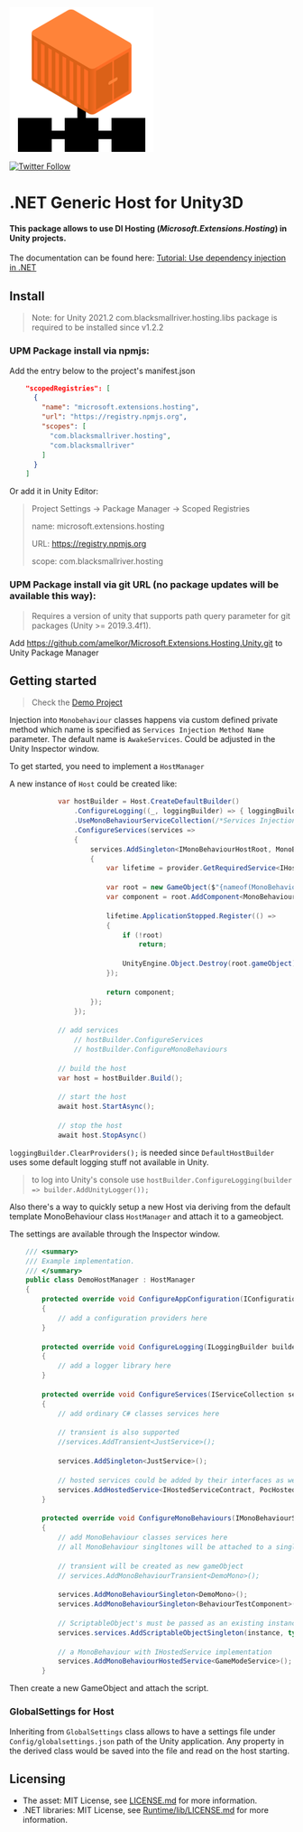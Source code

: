![Preview](Editor/Gizmos/host_service_icon.png)
 
[![Twitter Follow](https://img.shields.io/twitter/follow/AlekseyMelkor?color=blue&label=Follow%20on%20Twitter&logo=%20&logoColor=%20&style=flat-square)](https://twitter.com/AlekseyMelkor)

# .NET Generic Host for Unity3D
#### This package allows to use DI Hosting (_Microsoft.Extensions.Hosting_) in Unity projects.
The documentation can be found here: [Tutorial: Use dependency injection in .NET](https://docs.microsoft.com/ru-ru/dotnet/core/extensions/dependency-injection-usage)

## Install

> Note: for Unity 2021.2 com.blacksmallriver.hosting.libs package is required to be installed since v1.2.2

### UPM Package install via npmjs:

Add the entry below to the project's manifest.json

```json
    "scopedRegistries": [
      {
        "name": "microsoft.extensions.hosting",
        "url": "https://registry.npmjs.org",
        "scopes": [
          "com.blacksmallriver.hosting",
          "com.blacksmallriver"
        ]
      }
    ]
```
Or add it in Unity Editor:

> Project Settings -> Package Manager -> Scoped Registries
> 
> name: microsoft.extensions.hosting
> 
> URL: https://registry.npmjs.org
> 
> scope: com.blacksmallriver.hosting

### UPM Package install via git URL (no package updates will be available this way):

> Requires a version of unity that supports path query parameter for git packages (Unity >= 2019.3.4f1).

Add https://github.com/amelkor/Microsoft.Extensions.Hosting.Unity.git to Unity Package Manager

## Getting started

> Check the [Demo Project](https://github.com/amelkor/Microsoft.Extensions.Hosting.Unity-Demo)

Injection into `Monobehaviour` classes happens via custom defined private method which name is specified as `Services Injection Method Name` parameter. The default name is `AwakeServices`. Could be adjusted in the Unity Inspector window.

To get started, you need to implement a `HostManager`

A new instance of `Host` could be created like:
```cs
            var hostBuilder = Host.CreateDefaultBuilder()
                .ConfigureLogging((_, loggingBuilder) => { loggingBuilder.ClearProviders(); })
                .UseMonoBehaviourServiceCollection(/*Services Injection Method Name for MonoBehaviour*/)
                .ConfigureServices(services =>
                {
                    services.AddSingleton<IMonoBehaviourHostRoot, MonoBehaviourHostRoot>(provider =>
                    {
                        var lifetime = provider.GetRequiredService<IHostApplicationLifetime>();

                        var root = new GameObject($"{nameof(MonoBehaviourHostRoot)} (host root)");
                        var component = root.AddComponent<MonoBehaviourHostRoot>();

                        lifetime.ApplicationStopped.Register(() =>
                        {
                            if (!root)
                                return;

                            UnityEngine.Object.Destroy(root.gameObject);
                        });

                        return component;
                    });
                });

            // add services
                // hostBuilder.ConfigureServices
                // hostBuilder.ConfigureMonoBehaviours

            // build the host
            var host = hostBuilder.Build();

            // start the host
            await host.StartAsync();

            // stop the host
            await host.StopAsync()
```

`loggingBuilder.ClearProviders();` is needed since `DefaultHostBuilder` uses some default logging stuff not available in Unity.

> to log into Unity's console use `hostBuilder.ConfigureLogging(builder => builder.AddUnityLogger());`

Also there's a way to quickly setup a new Host via deriving from the default template MonoBehaviour class `HostManager` and attach it to a gameobject. 

The settings are available through the Inspector window.

```cs
    /// <summary>
    /// Example implementation.
    /// </summary>
    public class DemoHostManager : HostManager
    {
        protected override void ConfigureAppConfiguration(IConfigurationBuilder builder)
        {
            // add a configuration providers here
        }

        protected override void ConfigureLogging(ILoggingBuilder builder)
        {
            // add a logger library here
        }

        protected override void ConfigureServices(IServiceCollection services)
        {
            // add ordinary C# classes services here
            
            // transient is also supported
            //services.AddTransient<JustService>();
            
            services.AddSingleton<JustService>();
            
            // hosted services could be added by their interfaces as well
            services.AddHostedService<IHostedServiceContract, PocHostedService>();
        }

        protected override void ConfigureMonoBehaviours(IMonoBehaviourServiceCollectionBuilder services)
        {
            // add MonoBehaviour classes services here
            // all MonoBehaviour singltones will be attached to a single gameObject created at runtime
            
            // transient will be created as new gameObject
            // services.AddMonoBehaviourTransient<DemoMono>();
            
            services.AddMonoBehaviourSingleton<DemoMono>();
            services.AddMonoBehaviourSingleton<BehaviourTestComponent>();
            
            // ScriptableObject's must be passed as an existing instance
            services.services.AddScriptableObjectSingleton(instance, typeof(MyScriptableObject));
            
            // a MonoBehaviour with IHostedService implementation
            services.AddMonoBehaviourHostedService<GameModeService>();
        }
```

Then create a new GameObject and attach the script.

### GlobalSettings for Host

Inheriting from `GlobalSettings` class allows to have a settings file under `Config/globalsettings.json` path of the Unity application. Any property in the derived class would be saved into the file and read on the host starting.

## Licensing
- The asset: MIT License, see  [LICENSE.md](LICENSE.md) for more information.
- .NET libraries: MIT License, see  [Runtime/lib/LICENSE.md](Runtime/lib/LICENSE.txt) for more information.
